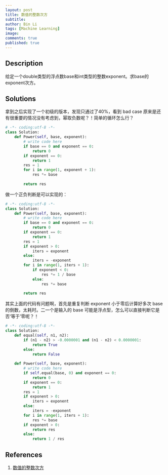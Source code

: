 ```yaml
---
layout: post
title: 数值的整数次方
subtitle:
author: Bin Li
tags: [Machine Learning]
image: 
comments: true
published: true
---
```


## Description
给定一个double类型的浮点数base和int类型的整数exponent。求base的exponent次方。

## Solutions
拿到之后实现了一个初级的版本，发现只通过了40%，看到 bad case 原来是还有很重要的情况没有考虑到，幂取负数呢？！简单的循环怎么行？

```python
# -*- coding:utf-8 -*-
class Solution:
    def Power(self, base, exponent):
        # write code here
        if base == 0 and exponent == 0:
            return 0
        if exponent == 0:
            return 1
        res = 1
        for i in range(1, exponent + 1):
            res *= base
        
        return res
```

做一个正负判断是可以实现的：
```python
# -*- coding:utf-8 -*-
class Solution:
    def Power(self, base, exponent):
        # write code here
        if base == 0 and exponent == 0:
            return 0
        if exponent == 0:
            return 1
        res = 1
        if exponent > 0:
            iters = exponent
        else:
            iters = -exponent
        for i in range(1, iters + 1):
            if exponent < 0:
                res *= 1 / base
            else:
                res *= base
        
        return res
```

其实上面的代码有问题啊，首先是重复判断 exponent 小于零后计算好多次 base 的倒数，太耗时。二一个是输入的 base 可能是浮点型，怎么可以直接判断它是否‘等于’零呢？！

```python
# -*- coding:utf-8 -*-
class Solution:
    def equal(self, n1, n2):
        if (n1 - n2) > -0.0000001 and (n1 - n2) < 0.0000001:
            return True
        else:
            return False
        
    def Power(self, base, exponent):
        # write code here
        if self.equal(base, 0) and exponent == 0:
            return 0
        if exponent == 0:
            return 1
        res = 1
        if exponent > 0:
            iters = exponent
        else:
            iters = -exponent
        for i in range(1, iters + 1):
            res *= base
        if exponent > 0:
            return res
        else:
            return 1 / res
```



## References
1. [数值的整数次方](https://www.nowcoder.com/practice/1a834e5e3e1a4b7ba251417554e07c00?tpId=13&tqId=11165&rp=1&ru=%2Fta%2Fcoding-interviews&qru=%2Fta%2Fcoding-interviews%2Fquestion-ranking&tPage=1)